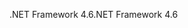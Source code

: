 <span data-ttu-id="44b45-101">.NET Framework 4.6</span><span class="sxs-lookup"><span data-stu-id="44b45-101">.NET Framework 4.6</span></span>